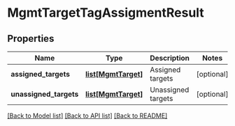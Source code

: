 # MgmtTargetTagAssigmentResult

## Properties
Name | Type | Description | Notes
------------ | ------------- | ------------- | -------------
**assigned_targets** | [**list[MgmtTarget]**](MgmtTarget.md) | Assigned targets | [optional] 
**unassigned_targets** | [**list[MgmtTarget]**](MgmtTarget.md) | Unassigned targets | [optional] 

[[Back to Model list]](../README.md#documentation-for-models) [[Back to API list]](../README.md#documentation-for-api-endpoints) [[Back to README]](../README.md)

